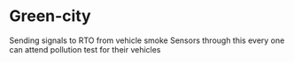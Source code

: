 # Green-city
Sending signals to RTO from vehicle smoke Sensors through this every one can attend pollution test for their vehicles
